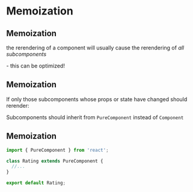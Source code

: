 # Memoization

## Memoization

the rerendering of a component will usually cause the rerendering of _all subcomponents_

\- this can be optimized!

## Memoization

If only those subcomponents whose props or state have changed should rerender:

Subcomponents should inherit from `PureComponent` instead of `Component`

## Memoization

```js
import { PureComponent } from 'react';

class Rating extends PureComponent {
  //...
}

export default Rating;
```
